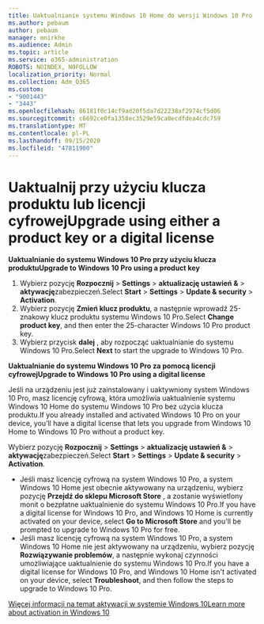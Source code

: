 ```yaml
---
title: Uaktualnianie systemu Windows 10 Home do wersji Windows 10 Pro
ms.author: pebaum
author: pebaum
manager: mnirkhe
ms.audience: Admin
ms.topic: article
ms.service: o365-administration
ROBOTS: NOINDEX, NOFOLLOW
localization_priority: Normal
ms.collection: Adm_O365
ms.custom:
- "9001443"
- "3443"
ms.openlocfilehash: 86181f0c14cf9ad20f5da7d22238af2974cf5d06
ms.sourcegitcommit: c6692ce0fa1358ec3529e59ca0ecdfdea4cdc759
ms.translationtype: MT
ms.contentlocale: pl-PL
ms.lasthandoff: 09/15/2020
ms.locfileid: "47811900"
---
```

# <a name="upgrade-using-either-a-product-key-or-a-digital-license"></a><span data-ttu-id="df30c-102">Uaktualnij przy użyciu klucza produktu lub licencji cyfrowej</span><span class="sxs-lookup"><span data-stu-id="df30c-102">Upgrade using either a product key or a digital license</span></span>

<span data-ttu-id="df30c-103">**Uaktualnianie do systemu Windows 10 Pro przy użyciu klucza produktu**</span><span class="sxs-lookup"><span data-stu-id="df30c-103">**Upgrade to Windows 10 Pro using a product key**</span></span>

1. <span data-ttu-id="df30c-104">Wybierz pozycję **Rozpocznij**  >  **Settings**  >  **aktualizację ustawień &**  >  **aktywację**zabezpieczeń.</span><span class="sxs-lookup"><span data-stu-id="df30c-104">Select **Start** > **Settings** > **Update & security** > **Activation**.</span></span>
2. <span data-ttu-id="df30c-105">Wybierz pozycję **Zmień klucz produktu**, a następnie wprowadź 25-znakowy klucz produktu systemu Windows 10 Pro.</span><span class="sxs-lookup"><span data-stu-id="df30c-105">Select **Change product key**, and then enter the 25-character Windows 10 Pro product key.</span></span>
3. <span data-ttu-id="df30c-106">Wybierz przycisk **dalej** , aby rozpocząć uaktualnianie do systemu Windows 10 Pro.</span><span class="sxs-lookup"><span data-stu-id="df30c-106">Select **Next** to start the upgrade to Windows 10 Pro.</span></span>

<span data-ttu-id="df30c-107">**Uaktualnianie do systemu Windows 10 Pro za pomocą licencji cyfrowej**</span><span class="sxs-lookup"><span data-stu-id="df30c-107">**Upgrade to Windows 10 Pro using a digital license**</span></span>

<span data-ttu-id="df30c-108">Jeśli na urządzeniu jest już zainstalowany i uaktywniony system Windows 10 Pro, masz licencję cyfrową, która umożliwia uaktualnienie systemu Windows 10 Home do systemu Windows 10 Pro bez użycia klucza produktu.</span><span class="sxs-lookup"><span data-stu-id="df30c-108">If you already installed and activated Windows 10 Pro on your device, you’ll have a digital license that lets you upgrade from Windows 10 Home to Windows 10 Pro without a product key.</span></span>

<span data-ttu-id="df30c-109">Wybierz pozycję **Rozpocznij**  >  **Settings**  >  **aktualizację ustawień &**  >  **aktywację**zabezpieczeń.</span><span class="sxs-lookup"><span data-stu-id="df30c-109">Select **Start** > **Settings** > **Update & security** > **Activation**.</span></span>

- <span data-ttu-id="df30c-110">Jeśli masz licencję cyfrową na system Windows 10 Pro, a system Windows 10 Home jest obecnie aktywowany na urządzeniu, wybierz pozycję **Przejdź do sklepu Microsoft Store** , a zostanie wyświetlony monit o bezpłatne uaktualnienie do systemu Windows 10 Pro.</span><span class="sxs-lookup"><span data-stu-id="df30c-110">If you have a digital license for Windows 10 Pro, and Windows 10 Home is currently activated on your device, select **Go to Microsoft Store** and you'll be prompted to upgrade to Windows 10 Pro for free.</span></span>
- <span data-ttu-id="df30c-111">Jeśli masz licencję cyfrową na system Windows 10 Pro, a system Windows 10 Home nie jest aktywowany na urządzeniu, wybierz pozycję **Rozwiązywanie problemów**, a następnie wykonaj czynności umożliwiające uaktualnienie do systemu Windows 10 Pro.</span><span class="sxs-lookup"><span data-stu-id="df30c-111">If you have a digital license for Windows 10 Pro, and Windows 10 Home isn't activated on your device, select **Troubleshoot**, and then follow the steps to upgrade to Windows 10 Pro.</span></span>

[<span data-ttu-id="df30c-112">Więcej informacji na temat aktywacji w systemie Windows 10</span><span class="sxs-lookup"><span data-stu-id="df30c-112">Learn more about activation in Windows 10</span></span>](https://support.microsoft.com/help/12440)